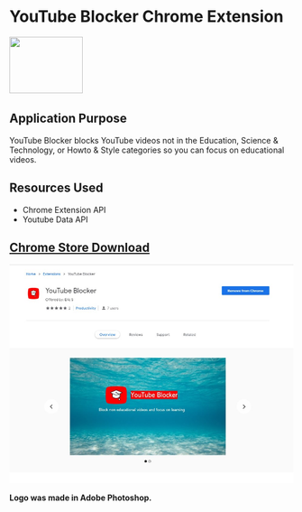 # YouTube Blocker Chrome Extension
<img src="https://github.com/erics98/ChromeExtension/blob/master/resources/icon.png" width="130" height="100">

## Application Purpose
YouTube Blocker blocks YouTube videos not in the Education, Science & Technology, or Howto & Style categories so you can focus on educational videos.

## Resources Used
* Chrome Extension API
* Youtube Data API

## [Chrome Store Download](https://chrome.google.com/webstore/detail/youtube-blocker/oohcfepaadomnocmmkejhnfhcddpdpab?authuser=0&hl=en)
<img src="./resources/ytblocker_screenshot.jpg">

**Logo was made in Adobe Photoshop.**
